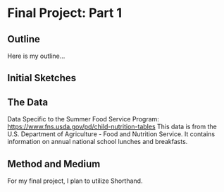 # Final Project: Part 1
## Outline
Here is my outline...
## Initial Sketches 
## The Data
  Data Specific to the Summer Food Service Program: https://www.fns.usda.gov/pd/child-nutrition-tables
  This data is from the U.S. Department of Agriculture - Food and Nutrition Service. It contains information on annual national school lunches and breakfasts.
## Method and Medium
  For my final project, I plan to utilize Shorthand.
